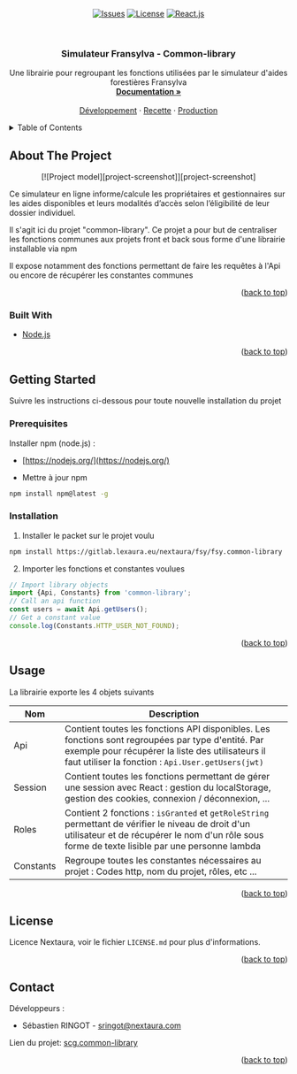 <div id="top"></div>



<!-- PROJECT SHIELDS -->
<!--
*** I'm using markdown "reference style" links for readability.
*** Reference links are enclosed in brackets [ ] instead of parentheses ( ).
*** See the bottom of this document for the declaration of the reference variables
*** for contributors-url, forks-url, etc. This is an optional, concise syntax you may use.
*** https://www.markdownguide.org/basic-syntax/#reference-style-links
-->
<div align="center">

[![Issues][issues-shield]][issues-url]
[![License][license-shield]][license-url]
[![React.js][react-shield]](#)

</div>


<!-- PROJECT LOGO -->
<br />
<div align="center">
<h3 align="center">Simulateur Fransylva - Common-library</h3>

  <p align="center">
    Une librairie pour regroupant les fonctions utilisées par le simulateur d'aides forestières Fransylva 
    <br />
    <a href="https://gitlab.lexaura.eu/nextaura/fsy/fsy.common-library/-/tree/develop/docs"><strong>Documentation »</strong></a>
    <br />
    <br />
    <a title="Serveur de dev" href="#">Développement</a>
    ·
    <a title="Serveur de recette" href="#">Recette</a>
    ·
    <a title="Serveur de prod" href="#">Production</a>
  </p>
</div>



<!-- TABLE OF CONTENTS -->
<details>
  <summary>Table of Contents</summary>
  <ol>
    <li>
      <a href="#about-the-project">About The Project</a>
      <ul>
        <li><a href="#built-with">Built With</a></li>
      </ul>
    </li>
    <li>
      <a href="#getting-started">Getting Started</a>
      <ul>
        <li><a href="#prerequisites">Prerequisites</a></li>
        <li><a href="#installation">Installation</a></li>
      </ul>
    </li>
    <li><a href="#usage">Usage</a></li>
    <li><a href="#license">License</a></li>
    <li><a href="#contact">Contact</a></li>
  </ol>
</details>



<!-- ABOUT THE PROJECT -->

## About The Project

<div align="center">

[![Project model][project-screenshot]][project-screenshot]

</div>

Ce simulateur en ligne informe/calcule les propriétaires et gestionnaires sur les aides disponibles et leurs modalités
d’accès selon l’éligibilité de leur dossier individuel.

Il s'agit ici du projet "common-library". Ce projet a pour but de centraliser les fonctions communes aux projets front
et back sous forme d'une librairie installable via npm

Il expose notamment des fonctions permettant de faire les requêtes à l'Api ou encore de récupérer les constantes
communes

<p align="right">(<a href="#top">back to top</a>)</p>

### Built With

* [Node.js](https://nodejs.org/)

<p align="right">(<a href="#top">back to top</a>)</p>



<!-- GETTING STARTED -->

## Getting Started

Suivre les instructions ci-dessous pour toute nouvelle installation du projet

### Prerequisites

Installer npm (node.js) :

* [https://nodejs.org/](https://nodejs.org/)

* Mettre à jour npm

```sh
npm install npm@latest -g
```

### Installation

1. Installer le packet sur le projet voulu

```sh
npm install https://gitlab.lexaura.eu/nextaura/fsy/fsy.common-library
```

2. Importer les fonctions et constantes voulues

```javascript
// Import library objects
import {Api, Constants} from 'common-library';
// Call an api function
const users = await Api.getUsers();
// Get a constant value
console.log(Constants.HTTP_USER_NOT_FOUND);
```

<p align="right">(<a href="#top">back to top</a>)</p>

<!-- Usage -->

## Usage

La librairie exporte les 4 objets suivants

| Nom       | Description                                                                                                                                                                                                  |
|-----------|--------------------------------------------------------------------------------------------------------------------------------------------------------------------------------------------------------------|
| Api       | Contient toutes les fonctions API disponibles. Les fonctions sont regroupées par type d'entité. Par exemple pour récupérer la liste des utilisateurs il faut utiliser la fonction : `Api.User.getUsers(jwt)` |
| Session   | Contient toutes les fonctions permettant de gérer une session avec React : gestion du localStorage, gestion des cookies, connexion / déconnexion, ...                                                        |
| Roles     | Contient 2 fonctions : `isGranted` et `getRoleString` permettant de vérifier le niveau de droit d'un utilisateur et de récupérer le nom d'un rôle sous forme de texte lisible par une personne lambda        |
| Constants | Regroupe toutes les constantes nécessaires au projet : Codes http, nom du projet, rôles, etc ...                                                                                                             |

<p align="right">(<a href="#top">back to top</a>)</p>

<!-- LICENSE -->

## License

Licence Nextaura, voir le fichier `LICENSE.md` pour plus d'informations.

<p align="right">(<a href="#top">back to top</a>)</p>



<!-- CONTACT -->

## Contact

Développeurs :

- Sébastien RINGOT - [sringot@nextaura.com](mailto:sringot@nextaura.com)

Lien du projet: [scg.common-library][project-link]

<p align="right">(<a href="#top">back to top</a>)</p>


<!-- MARKDOWN LINKS & IMAGES -->
<!-- https://www.markdownguide.org/basic-syntax/#reference-style-links -->

[issues-shield]: https://img.shields.io/badge/Issues----yellow?style=flat-square

[issues-url]: https://gitlab.lexaura.eu/nextaura/fsy/fsy.common-library/-/issues

[license-shield]: https://img.shields.io/badge/License-Nextaura-00C5E6?style=flat-square

[license-url]: https://gitlab.lexaura.eu/nextaura/fsy/fsy.common-library/-/blob/develop/LICENSE.md

[react-shield]: https://img.shields.io/badge/Node.js-%5E18.12.1-026E00?style=flat-square

[project-link]: https://gitlab.lexaura.eu/nextaura/fsy/fsy.common-library

[project-cdc]: https://workdrive.zohopublic.eu/external/e5d84cdce34750206794b162417b3a8470d03f87c6aaf3ef78841ea02a60bf63

[project-maquette]: https://workdrive.zohopublic.eu/external/b1b77b36e8d1ae1e0b46aad72125fe42804c375d4b6a906385e26c065b3a7901
